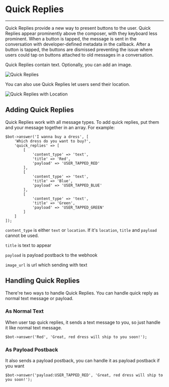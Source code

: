 # Quick Replies
---
Quick Replies provide a new way to present buttons to the user. Quick Replies appear prominently above the composer, with they keyboard less prominent. When a button is tapped, the message is sent in the conversation with developer-defined metadata in the callback. After a button is tapped, the buttons are dismissed preventing the issue where users could tap on buttons attached to old messages in a conversation.

Quick Replies contain text. Optionally, you can add an image.

![Quick Replies](https://scontent-hkg3-1.xx.fbcdn.net/t39.2365-6/14175277_1582251242076612_248078259_n.png)

You can also use Quick Replies let users send their location.

![Quick Replies with Location](https://scontent-hkg3-1.xx.fbcdn.net/t39.2365-6/14235551_1274248235927465_1935714581_n.png)

## Adding Quick Replies
Quick Replies work with all message types. To add quick replies, put them and your message together in an array. For example:

```
$bot->answer('I wanna buy a dress', [
	'Which dress do you want to buy?',
	'quick_replies' => [
		[
			'content_type' => 'text',
			'title'	=> 'Red',
			'payload' => 'USER_TAPPED_RED'
		],
		[
			'content_type' => 'text',
			'title'	=> 'Blue',
			'payload' => 'USER_TAPPED_BLUE'
		],
		[
			'content_type' => 'text',
			'title'	=> 'Green',
			'payload' => 'USER_TAPPED_GREEN'
		]
	]
]);
```

`content_type` is either `text` or `location`. If it's `location`, `title` and `payload` cannot be used.

`title` is text to appear

`payload` is payload postback to the webhook

`image_url` is url which sending with text



## Handling Quick Replies
There're two ways to handle Quick Replies. You can handle quick reply as normal text message or payload.

### As Normal Text
When user tap quick replies, it sends a text message to you, so just handle it like normal text message.

```
$bot->answer('Red', 'Great, red dress will ship to you soon!');
```

### As Payload Postback
It also sends a payload postback, you can handle it as payload postback if you want

```
$bot->answer('payload:USER_TAPPED_RED', 'Great, red dress will ship to you soon!');
```

